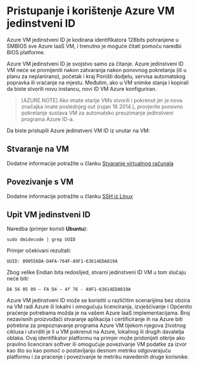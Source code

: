 <properties
   pageTitle="Pristup VM ID-a"
   description="U članku se opisuje pristupanje i korištenje Azure VM jedinstveni ID"
   services="virtual-machines-linux"
   documentationCenter="virtual-machines"
   authors="kmouss"
   manager="timlt"
   editor=""/>

<tags
   ms.service="virtual-machines-linux"
   ms.devlang="NA"
   ms.topic="article"
   ms.tgt_pltfrm="vm-linux"
   ms.workload="infrastructure"
   ms.date="02/08/2016"
   ms.author="kmouss"/>
   
# <a name="accessing-and-using-azure-vm-unique-id"></a>Pristupanje i korištenje Azure VM jedinstveni ID

Azure VM jedinstveni ID je kodirana identifikatora 128bits pohranjene u SMBIOS sve Azure IaaS VM, i trenutno je moguće čitati pomoću naredbi BIOS platforme.

Azure VM jedinstveni ID je svojstvo samo za čitanje. Azure jedinstveni ID VM neće se promijeniti nakon zatvaranja nakon ponovnog pokretanja (ili u planu za neplanirano), početak i kraj Poništi dodjelu, servisa automatskog popravka ili vraćanje na mjestu. Međutim, ako u VM snimke stanja i kopirali da biste stvorili novu instancu, novi ID VM Azure konfiguriran.

> [AZURE.NOTE] Ako imate starije VMs stvorili i pokrenut jer je nova značajka imate poslednjeg out (rujan 18 2014.), provjerite ponovno pokretanje sustava VM za automatsko preuzimanje jedinstveni programa Azure ID-a.


Da biste pristupili Azure jedinstveni VM ID iz unutar na VM:


## <a name="create-a-vm"></a>Stvaranje na VM
 

Dodatne informacije potražite u članku [Stvaranje virtualnog računala](virtual-machines-linux-creation-choices.md)


## <a name="connect-to-the-vm"></a>Povezivanje s VM
 

Dodatne informacije potražite u članku [SSH iz Linux](virtual-machines-linux-mac-create-ssh-keys.md)


## <a name="query-vm-unique-id"></a>Upit VM jedinstveni ID

Naredba (primjer koristi **Ubuntu**):

    sudo dmidecode | grep UUID
    
Primjer očekivani rezultati:

    UUID: 090556DA-D4FA-764F-A9F1-63614EDA019A
    
Zbog velike Endian bita redoslijed, stvarni jedinstveni ID VM u tom slučaju neće biti:

    DA 56 05 09 – FA D4 – 4f 76 - A9F1-63614EDA019A
    
    
Azure VM jedinstveni ID može se koristiti u različitim scenarijima bez obzira na VM radi Azure ili lokalni i omogućuju licenciranja, izvješćivanje i Općenito praćenje potrebama možda je na vašem Azure IaaS implementacijama. Broj nezavisnih proizvođači stvaranje aplikacija i certificiranje ih na Azure biti potrebna za prepoznavanje programa Azure VM tijekom njegova životnog ciklusa i utvrditi je li u VM pokrenut na Azure, lokalnog ili drugih davatelja oblaka. Ovaj identifikator platformu na primjer može pridonijeti otkrije ako pravilno licencirani softver ili omogućuje povezivanje VM podatke za izvor kao što su kao pomoć o postavljanju desnom metriku odgovarajuću platformu i za praćenje i povezivanje te metriku navedenih druge korisnike.
